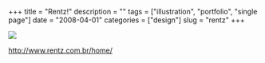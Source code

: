 +++
title = "Rentz!"
description = ""
tags = ["illustration", "portfolio", "single page"]
date = "2008-04-01"
categories = ["design"]
slug = "rentz"
+++


 

  <div id="screens-thumbs" class="clearfix">
    <div class="txt-center" id="design-submission"><a href="http://www.rentz.com.br/home/"><img id='bluga-thumbnail-1148' class='bluga-thumbnail large' src='//media.konigi.com/bluga/
wt47f29d8ec885b.jpg'/></a></div>  
  </div>   
<p><a href="http://www.rentz.com.br/home/">http://www.rentz.com.br/home/</a></p>




